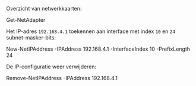 Overzicht van netwerkkaarten:

  Get-NetAdapter
  
Het IP-adres `192.168.4.1` toekennen aan interface met index `10` en `24` subnet-masker-bits:

  New-NetIPAddress -IPAddress 192.168.4.1 -InterfaceIndex 10 -PrefixLength 24
  
De IP-configuratie weer verwijderen:

  Remove-NetIPAddress -IPAddress 192.168.4.1
  
